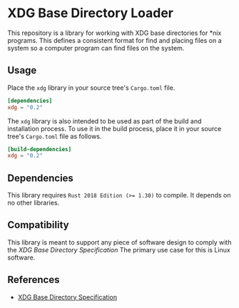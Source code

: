 # XDG Base Directory Loader
This repository is a library for working with XDG base directories for *nix programs. 
This defines a consistent format for find and placing files on a system so a computer program
can find files on the system.

## Usage
Place the `xdg` library in your source tree's `Cargo.toml` file.
```toml
[dependencies]
xdg = "0.2"
```
The `xdg` library is also intended to be used as part of the build and installation process. To 
use it in the build process, place it in your source tree's `Cargo.toml` file as follows.
```toml
[build-dependencies]
xdg = "0.2"
```

## Dependencies
This library requires `Rust 2018 Edition (>= 1.30)` to compile. It depends on no other libraries.

## Compatibility
This library is meant to support any piece of software design to comply with the 
*XDG Base Directory Specification* The primary use case for this is Linux software.

## References
* [XDG Base Directory Specification](https://specifications.freedesktop.org/basedir-spec/basedir-spec-latest.html)
